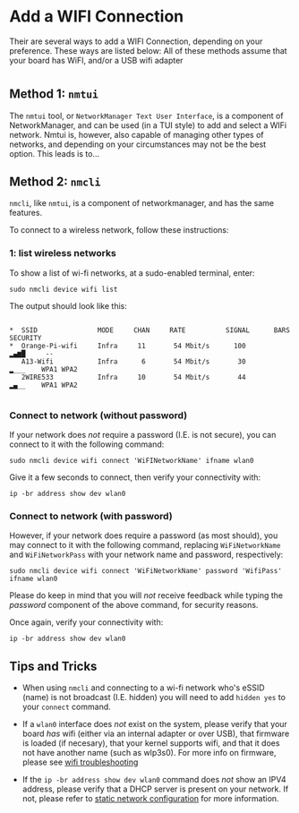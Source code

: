 # Add a WIFI Connection

Their are several ways to add  a WIFI Connection, depending on your preference. These ways are listed below:
All of these methods  assume that your board has WiFI, and/or a USB wifi adapter
#

## Method 1: `nmtui`
The `nmtui` tool, or `NetworkManager Text User Interface`, is a component of NetworkManager, and can be used (in a TUI style) to add and select a WIFi network.
Nmtui is, however, also capable of managing other types of networks, and depending on your circumstances may not be the best option. This leads is to...

## Method 2: `nmcli `
`nmcli`, like `nmtui`, is a component of networkmanager, and has the same features.

To connect to a wireless network, follow these instructions:

### 1: list wireless networks
To show a list of wi-fi networks, at a sudo-enabled terminal, enter:

```sudo nmcli device wifi list```

The output should look like this:

```

*  SSID               MODE     CHAN     RATE          SIGNAL      BARS      SECURITY
*  Orange-Pi-wifi     Infra     11       54 Mbit/s      100         ▂▄▆█     --
   A13-Wifi           Infra      6       54 Mbit/s       30          ▂___    WPA1 WPA2
   2WIRE533           Infra     10       54 Mbit/s       44          ▂▄__    WPA1 WPA2


```

### Connect to network (without password)
If your network does *not* require a password (I.E. is not secure), you can connect to it with the following command:


``` sudo nmcli device wifi connect 'WiFINetworkName' ifname wlan0 ```

Give it a few seconds to connect, then verify your connectivity with:

``` ip -br address show dev wlan0 ```

### Connect to network (with password)
However, if your network does require a password (as most should), you may connect to it with the following command, replacing `WiFiNetworkName` and `WiFiNetworkPass` with your network name and password, respectively:



``` sudo nmcli device wifi connect 'WiFiNetworkName' password 'WifiPass' ifname wlan0 ```

Please do keep in mind that you will *not* receive feedback while typing the *password* component of the above command, for security reasons.

Once again, verify your connectivity with:

``` ip -br address show dev wlan0 ```

## Tips and Tricks

* When using `nmcli` and connecting to a wi-fi network who's eSSID (name) is not broadcast (I.E. hidden) you will need to add `hidden yes` to your `connect` command.
* If a `wlan0` interface does *not* exist on the system, please verify that your board *has* wifi (either via an internal adapter or over USB), that firmware is loaded (if necesary), that your kernel supports wifi, and that it does not have another name (such as wlp3s0). For more info on firmware, please see [wifi troubleshooting](wifi-troubleshooting.md)

* If the `ip -br address show dev wlan0` command does *not* show an IPV4 address, please verify that a DHCP server is present on your network. If not, please refer to [static network configuration](static-network.md) for more information.

